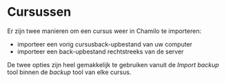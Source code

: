# Cursussen

Er zijn twee manieren om een cursus weer in Chamilo te importeren:

* importeer een vorig cursusback-upbestand van uw computer
* importeer een back-upbestand rechtstreeks van de server

De twee opties zijn heel gemakkelijk te gebruiken vanuit de _Import backup_ tool binnen de _backup_ tool van elke cursus.
